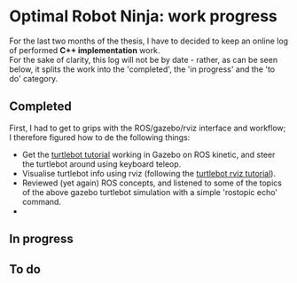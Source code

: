 # Optimal Robot Ninja: work progress

For the last two months of the thesis, I have to decided to keep an online log of performed **C++ implementation** work.  
For the sake of clarity, this log will not be by date - rather, as can be seen below, it splits the work into the 'completed', the 'in progress' and the 'to do' category.

## Completed
First, I had to get to grips with the ROS/gazebo/rviz interface and workflow; I therefore figured how to de the following things:
 * Get the [turtlebot tutorial](http://wiki.ros.org/turtlebot/Tutorials/indigo/Turtlebot%20Installation) working in Gazebo on ROS kinetic, and steer the turtlebot around using keyboard teleop.
 * Visualise turtlebot info using rviz (following the [turtlebot rviz tutorial](http://wiki.ros.org/turtlebot/Tutorials/indigo/3D%20Visualisation)).
 * Reviewed (yet again) ROS concepts, and listened to some of the topics of the above gazebo turtlebot simulation with a simple 'rostopic echo' command.
 * 

## In progress

## To do
